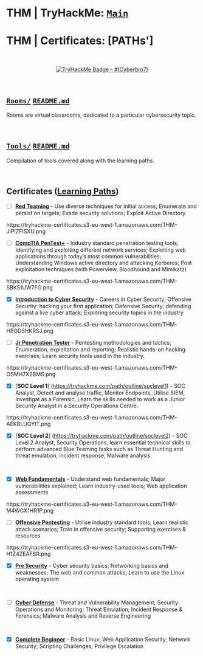 # THM | TryHackMe: [`Main`](README.md)

# THM | Certificates: [PATHs']

<br>

<p align="center">
	<a href="https://tryhackme.com/p/Cyberbro7" target="_blank" rel="noopener noreferrer">
		<img src="https://tryhackme-badges.s3.amazonaws.com/Cyberbro7.png?maxAge=2592000" alt="TryHackMe Badge - #(Cyberbro7)"/>
	</a>

</p>


<br>

## [`Rooms/`](Rooms/) [`README.md`](Rooms/README.md)

Rooms are virtual classrooms, dedicated to a particular cybersecurity topic.


<br>

## [`Tools/`](Tools/) [`README.md`](Tools/README.md)

Compilation of tools covered along with the learning paths.


<br>

## Certificates ([Learning Paths](https://tryhackme.com/paths))

- [ ] [**Red Teaming**](https://tryhackme.com/path/outline/redteaming) - Use diverse techniques for initial access; Enumerate and persist on targets; Evade security solutions; Exploit Active Directory
<!-- ![Certificate of Red Teaming]() --> https://tryhackme-certificates.s3-eu-west-1.amazonaws.com/THM-JIPIZFISXU.png


<br />

- [ ] [**CompTIA PenTest+**](https://tryhackme.com/path/outline/pentestplus) - Industry standard penetration testing tools; Identifying and exploiting different network services; Exploiting web applications through today’s most common vulnerabilities; Understanding Windows active directory and attacking Kerberos; Post exploitation techniques (with Powerview, Bloodhound and Mimikatz)
<!-- ![Certificate of CompTIA PenTest+]() --> https://tryhackme-certificates.s3-eu-west-1.amazonaws.com/THM-SBK51UW7FG.png


<br />

- [x] [**Introduction to Cyber Security**](https://tryhackme.com/path/outline/introtocyber) - Careers in Cyber Security; Offensive Security: hacking your first application; Defensive Security: defending against a live cyber attack; Exploring security topics in the industry
<!-- [Certificate of Introduction to Cyber Security]() --> https://tryhackme-certificates.s3-eu-west-1.amazonaws.com/THM-HEODSHKRSJ.png

<br />

- [ ] [**Jr Penetration Tester**](https://tryhackme.com/path/outline/jrpenetrationtester) - Pentesting methodologies and tactics; Enumeration, exploitation and reporting; Realistic hands-on hacking exercises; Learn security tools used in the industry.
<!-- ![Certificate of Jr Penetration Tester]() --> https://tryhackme-certificates.s3-eu-west-1.amazonaws.com/THM-OSMH7X2BMS.png


<br>

- [x] [**SOC Level 1**] (https://tryhackme.com/path/outline/soclevel1) - SOC Analyst, Detect and analyse traffic, Monitor Endpoints, Utilise SIEM, Investigat as a Forensic, Learn the skills needed to work as a Junior Security Analyst in a Security Operations Centre.
<!-- ![Certificate ofSOC Level 1]() --> https://tryhackme-certificates.s3-eu-west-1.amazonaws.com/THM-AEKBLUQYIT.png



<br>

- [x] [**SOC Level 2**] (https://tryhackme.com/path/outline/soclevel2) - SOC Level 2 Analyst, Security Operations, learn essential technical skills to perform advanced Blue Teaming tasks such as Threat Hunting and threat emulation, incident response, Malware analysis.  
<!-- ![Certificate of SOC Level 2]() --> 


<br />

- [x] [**Web Fundamentals**](https://tryhackme.com/path/outline/web) - Understand web fundamentals; Major vulnerabilities explained; Learn industry-used tools; Web application assessments
<!-- ![Certificate of Web Fundamentals]() --> https://tryhackme-certificates.s3-eu-west-1.amazonaws.com/THM-M4WGX1HR1P.png



<br />

- [ ] [**Offensive Pentesting**](https://tryhackme.com/path/outline/pentesting) - Utilise industry standard tools; Learn realistic attack scenarios; Train in offensive security; Supporting exercises & resources
<!-- ![Certificate of Offensive Pentesting]() --> https://tryhackme-certificates.s3-eu-west-1.amazonaws.com/THM-H1Z4ZEAFSR.png



<br />

- [x] [**Pre Security**](https://tryhackme.com/path/outline/presecurity) - Cyber security basics; Networking basics and weaknesses; The web and common attacks; Learn to use the Linux operating system
<!-- ![Certificate of Pre Security]() --> 

<br />

- [ ] [**Cyber Defense**](https://tryhackme.com/path/outline/blueteam) - Threat and Vulnerability Management; Security Operations and Monitoring; Threat Emulation; Incident Response & Forensics; Malware Analysis and Reverse Engineering
<!-- ![Certificate of Cyber Defense]() -->

<br />

- [x] [**Complete Beginner**](https://tryhackme.com/path/outline/beginner) - Basic Linux; Web Application Security; Network Security; Scripting Challenges; Privilege Escalation
<!-- ![Certificate of Complete Beginner]() -->






